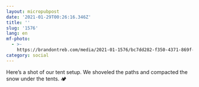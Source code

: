 ```yaml
---
layout: micropubpost
date: '2021-01-29T00:26:16.346Z'
title: ''
slug: '1576'
lang: en
mf-photo:
  - >-
    https://brandontreb.com/media/2021-01-1576/bc7dd282-f350-4371-869f-71c7d4dd2b82.jpeg
category: social
---
```

Here’s a shot of our tent setup. We shoveled the paths and compacted the snow under the tents. 🏕
